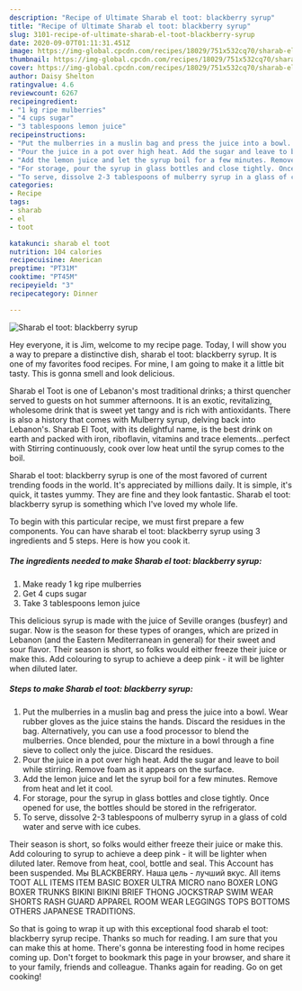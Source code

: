 ```yaml
---
description: "Recipe of Ultimate Sharab el toot: blackberry syrup"
title: "Recipe of Ultimate Sharab el toot: blackberry syrup"
slug: 3101-recipe-of-ultimate-sharab-el-toot-blackberry-syrup
date: 2020-09-07T01:11:31.451Z
image: https://img-global.cpcdn.com/recipes/18029/751x532cq70/sharab-el-toot-blackberry-syrup-recipe-main-photo.jpg
thumbnail: https://img-global.cpcdn.com/recipes/18029/751x532cq70/sharab-el-toot-blackberry-syrup-recipe-main-photo.jpg
cover: https://img-global.cpcdn.com/recipes/18029/751x532cq70/sharab-el-toot-blackberry-syrup-recipe-main-photo.jpg
author: Daisy Shelton
ratingvalue: 4.6
reviewcount: 6267
recipeingredient:
- "1 kg ripe mulberries"
- "4 cups sugar"
- "3 tablespoons lemon juice"
recipeinstructions:
- "Put the mulberries in a muslin bag and press the juice into a bowl. Wear rubber gloves as the juice stains the hands. Discard the residues in the bag. Alternatively, you can use a food processor to blend the mulberries. Once blended, pour the mixture in a bowl through a fine sieve to collect only the juice. Discard the residues."
- "Pour the juice in a pot over high heat. Add the sugar and leave to boil while stirring. Remove foam as it appears on the surface."
- "Add the lemon juice and let the syrup boil for a few minutes. Remove from heat and let it cool."
- "For storage, pour the syrup in glass bottles and close tightly. Once opened for use, the bottles should be stored in the refrigerator."
- "To serve, dissolve 2-3 tablespoons of mulberry syrup in a glass of cold water and serve with ice cubes."
categories:
- Recipe
tags:
- sharab
- el
- toot

katakunci: sharab el toot 
nutrition: 104 calories
recipecuisine: American
preptime: "PT31M"
cooktime: "PT45M"
recipeyield: "3"
recipecategory: Dinner

---
```



![Sharab el toot: blackberry syrup](https://img-global.cpcdn.com/recipes/18029/751x532cq70/sharab-el-toot-blackberry-syrup-recipe-main-photo.jpg)

Hey everyone, it is Jim, welcome to my recipe page. Today, I will show you a way to prepare a distinctive dish, sharab el toot: blackberry syrup. It is one of my favorites food recipes. For mine, I am going to make it a little bit tasty. This is gonna smell and look delicious.

Sharab el Toot is one of Lebanon&#39;s most traditional drinks; a thirst quencher served to guests on hot summer afternoons. It is an exotic, revitalizing, wholesome drink that is sweet yet tangy and is rich with antioxidants. There is also a history that comes with Mulberry syrup, delving back into Lebanon&#39;s. Sharab El Toot, with its delightful name, is the best drink on earth and packed with iron, riboflavin, vitamins and trace elements…perfect with Stirring continuously, cook over low heat until the syrup comes to the boil.

Sharab el toot: blackberry syrup is one of the most favored of current trending foods in the world. It's appreciated by millions daily. It is simple, it's quick, it tastes yummy. They are fine and they look fantastic. Sharab el toot: blackberry syrup is something which I've loved my whole life.


To begin with this particular recipe, we must first prepare a few components. You can have sharab el toot: blackberry syrup using 3 ingredients and 5 steps. Here is how you cook it.

<!--inarticleads1-->

##### The ingredients needed to make Sharab el toot: blackberry syrup:

1. Make ready 1 kg ripe mulberries
1. Get 4 cups sugar
1. Take 3 tablespoons lemon juice


This delicious syrup is made with the juice of Seville oranges (busfeyr) and sugar. Now is the season for these types of oranges, which are prized in Lebanon (and the Eastern Mediterranean in general) for their sweet and sour flavor. Their season is short, so folks would either freeze their juice or make this. Add colouring to syrup to achieve a deep pink - it will be lighter when diluted later. 

<!--inarticleads2-->

##### Steps to make Sharab el toot: blackberry syrup:

1. Put the mulberries in a muslin bag and press the juice into a bowl. Wear rubber gloves as the juice stains the hands. Discard the residues in the bag. Alternatively, you can use a food processor to blend the mulberries. Once blended, pour the mixture in a bowl through a fine sieve to collect only the juice. Discard the residues.
1. Pour the juice in a pot over high heat. Add the sugar and leave to boil while stirring. Remove foam as it appears on the surface.
1. Add the lemon juice and let the syrup boil for a few minutes. Remove from heat and let it cool.
1. For storage, pour the syrup in glass bottles and close tightly. Once opened for use, the bottles should be stored in the refrigerator.
1. To serve, dissolve 2-3 tablespoons of mulberry syrup in a glass of cold water and serve with ice cubes.


Their season is short, so folks would either freeze their juice or make this. Add colouring to syrup to achieve a deep pink - it will be lighter when diluted later. Remove from heat, cool, bottle and seal. This Account has been suspended. Мы BLACKBERRY. Наша цель - лучший вкус. All items TOOT ALL ITEMS ITEM BASIC BOXER ULTRA MICRO nano BOXER LONG BOXER TRUNKS BIKINI BIKINI BRIEF THONG JOCKSTRAP SWIM WEAR SHORTS RASH GUARD APPAREL ROOM WEAR LEGGINGS TOPS BOTTOMS OTHERS JAPANESE TRADITIONS. 

So that is going to wrap it up with this exceptional food sharab el toot: blackberry syrup recipe. Thanks so much for reading. I am sure that you can make this at home. There's gonna be interesting food in home recipes coming up. Don't forget to bookmark this page in your browser, and share it to your family, friends and colleague. Thanks again for reading. Go on get cooking!
